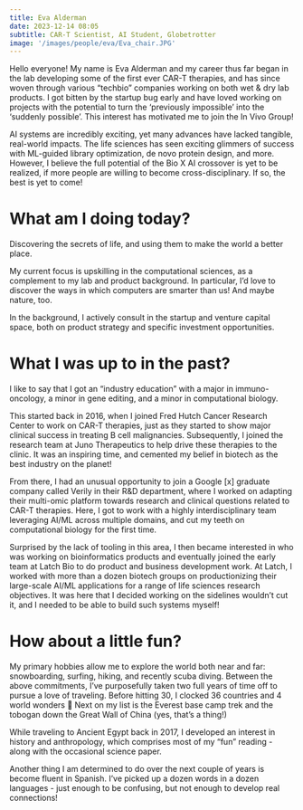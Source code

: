 ```yaml
---
title: Eva Alderman
date: 2023-12-14 08:05
subtitle: CAR-T Scientist, AI Student, Globetrotter
image: '/images/people/eva/Eva_chair.JPG'
---
```


Hello everyone! My name is Eva Alderman and my career thus far began in the lab developing some of the first ever CAR-T therapies, and has since woven through various “techbio” companies working on both wet & dry lab products. I got bitten by the startup bug early and have loved working on projects with the potential to turn the ‘previously impossible’ into the ‘suddenly possible’. This interest has motivated me to join the In Vivo Group!

AI systems are incredibly exciting, yet many advances have lacked tangible, real-world impacts. The life sciences has seen exciting glimmers of success with ML-guided library optimization, de novo protein design, and more. However, I believe the full potential of the Bio X AI crossover is yet to be realized, if more people are willing to become cross-disciplinary. If so, the best is yet to come!

# What am I doing today?

Discovering the secrets of life, and using them to make the world a better place.

My current focus is upskilling in the computational sciences, as a complement to my lab and product background. In particular, I’d love to discover the ways in which computers are smarter than us! And maybe nature, too.

In the background, I actively consult in the startup and venture capital space, both on product strategy and specific investment opportunities.

# What I was up to in the past?

I like to say that I got an “industry education” with a major in immuno-oncology, a minor in gene editing, and a minor in computational biology.

This started back in 2016, when I joined Fred Hutch Cancer Research Center to work on CAR-T therapies, just as they started to show major clinical success in treating B cell malignancies. Subsequently, I joined the research team at Juno Therapeutics to help drive these therapies to the clinic. It was an inspiring time, and cemented my belief in biotech as the best industry on the planet!

From there, I had an unusual opportunity to join a Google [x] graduate company called Verily in their R&D department, where I worked on adapting their multi-omic platform towards research and clinical questions related to CAR-T therapies. Here, I got to work with a highly interdisciplinary team leveraging AI/ML across multiple domains, and cut my teeth on computational biology for the first time. 

Surprised by the lack of tooling in this area, I then became interested in who was working on bioinformatics products and eventually joined the early team at Latch Bio to do product and business development work. At Latch, I worked with more than a dozen biotech groups on productionizing their large-scale AI/ML applications for a range of life sciences research objectives. It was here that I decided working on the sidelines wouldn’t cut it, and I needed to be able to build such systems myself!

# How about a little fun?

My primary hobbies allow me to explore the world both near and far\: snowboarding, surfing, hiking, and recently scuba diving. Between the above commitments, I’ve purposefully taken two full years of time off to pursue a love of traveling. Before hitting 30, I clocked 36 countries and 4 world wonders 🙂 Next on my list is the Everest base camp trek and the tobogan down the Great Wall of China (yes, that’s a thing!)

While traveling to Ancient Egypt back in 2017, I developed an interest in history and anthropology, which comprises most of my “fun” reading - along with the occasional science paper.

Another thing I am determined to do over the next couple of years is become fluent in Spanish. I’ve picked up a dozen words in a dozen languages - just enough to be confusing, but not enough to develop real connections!
